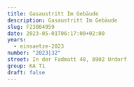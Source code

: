 ```yaml
---
title: Gasaustritt Im Gebäude
description: Gasaustritt Im Gebäude
slug: F23004959
date: 2023-05-01T06:17:00+02:00
years:
  - einsaetze-2023
number: "2023|32"
street: In der Fadmatt 48, 8902 Urdorf
group: KA T1
draft: false
---
```

